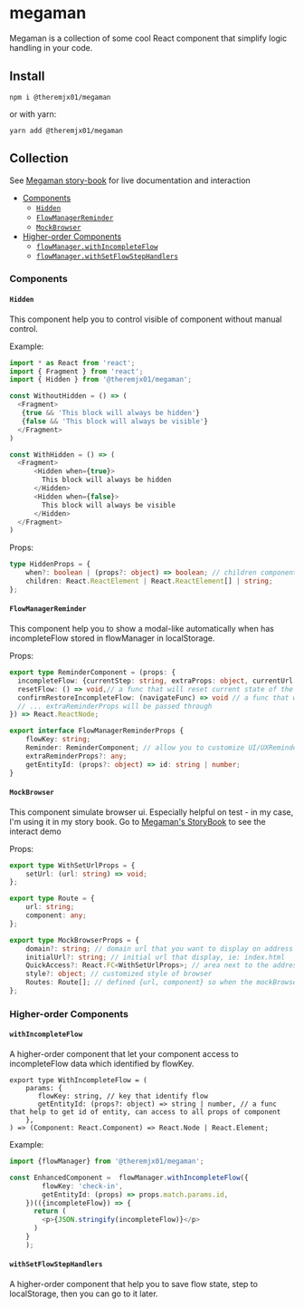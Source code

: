 # megaman
Megaman is a collection of some cool React component that simplify logic handling in your code.

## Install
```npm
npm i @theremjx01/megaman
```
or with yarn:
```npm
yarn add @theremjx01/megaman
```

## Collection

See [Megaman story-book](https://theremjx01.github.io/megaman/index.html) for live documentation and interaction

* [Components](#Components)
    + [`Hidden`](#hidden)
    + [`FlowManagerReminder`](#FlowManagerReminder)
    + [`MockBrowser`](#MockBrowser)
* [Higher-order Components](#higher-order-Components)
    + [`flowManager.withIncompleteFlow`](#withIncompleteFlow)
    + [`flowManager.withSetFlowStepHandlers`](#withSetFlowStepHandlers)

### Components    
#### `Hidden`
This component help you to control visible of component without manual control.

Example:
 
``` typescript jsx
import * as React from 'react';
import { Fragment } from 'react';
import { Hidden } from '@theremjx01/megaman';

const WithoutHidden = () => (
  <Fragment>
   {true && 'This block will always be hidden'}
   {false && 'This block will always be visible'}
  </Fragment>
)

const WithHidden = () => (
  <Fragment>
      <Hidden when={true}>
        This block will always be hidden
      </Hidden>
      <Hidden when={false}>
        This block will always be visible
      </Hidden>
  </Fragment>
)
```

Props:

```typescript
type HiddenProps = {
	when?: boolean | (props?: object) => boolean; // children component will visible only when "when" is false or "when" func return false 
	children: React.ReactElement | React.ReactElement[] | string;
};
```

#### `FlowManagerReminder`
This component help you to show a modal-like automatically when has incompleteFlow stored in flowManager in localStorage.

Props: 

```typescript
export type ReminderComponent = (props: {
  incompleteFlow: {currentStep: string, extraProps: object, currentUrl: string}, // data of incomplete flow
  resetFlow: () => void,// a func that will reset current state of the flow
  confirmRestoreIncompleteFlow: (navigateFunc) => void // a func that will call navigateFunc with the `currentUrl` of incomplete flow when being called
  // ... extraReminderProps will be passed through 
}) => React.ReactNode;

export interface FlowManagerReminderProps {
	flowKey: string;
	Reminder: ReminderComponent; // allow you to customize UI/UXReminder component by yourself. Parent component will pass [incompleteFlow, resetFlow, restoreFlow] then let you to make decision by yourself
	extraReminderProps?: any;
	getEntityId: (props?: object) => id: string | number;
}
```

#### `MockBrowser`
This component simulate browser ui. Especially helpful on test - in my case, I'm using it in my story book. Go to [Megaman's StoryBook](#collection) to see the interact demo

Props: 

```typescript
export type WithSetUrlProps = {
	setUrl: (url: string) => void;
};

export type Route = {
	url: string;
	component: any;
};

export type MockBrowserProps = {
	domain?: string; // domain url that you want to display on address bar
	initialUrl?: string; // initial url that display, ie: index.html
	QuickAccess?: React.FC<WithSetUrlProps>; // area next to the address bar that you can custom yourself - <usually some link or button>. Access setUrl as props to let you navigate between
	style?: object; // customized style of browser
	Routes: Route[]; // defined {url, component} so when the mockBrowser url hit the route url, the component will be displayed 
};
```

### Higher-order Components
#### `withIncompleteFlow`
A higher-order component that let your component access to incompleteFlow data which identified by flowKey.

```
export type WithIncompleteFlow = (
	params: {
       flowKey: string, // key that identify flow 
       getEntityId: (props?: object) => string | number, // a func that help to get id of entity, can access to all props of component
	},
) => (Component: React.Component) => React.Node | React.Element;
```

Example:

```typescript jsx
import {flowManager} from '@theremjx01/megaman';

const EnhancedComponent =  flowManager.withIncompleteFlow({
		flowKey: 'check-in',
		getEntityId: (props) => props.match.params.id,
	})(({incompleteFlow}) => {
      return (
        <p>{JSON.stringify(incompleteFlow)}</p>
      )  
	}
	);
```



#### `withSetFlowStepHandlers`
A higher-order component that help you to save flow state, step to localStorage, then you can go to it later.
